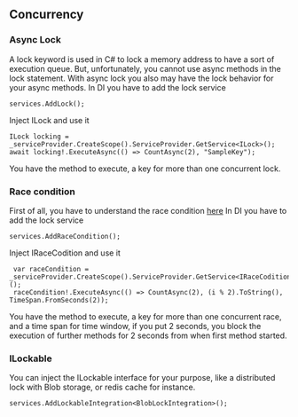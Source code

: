 ﻿## Concurrency

### Async Lock
A lock keyword is used in C# to lock a memory address to have a sort of execution queue. But, unfortunately, you cannot use async methods in the lock statement.
With async lock you also may have the lock behavior for your async methods.
In DI you have to add the lock service

	services.AddLock();

Inject ILock and use it

	ILock locking = _serviceProvider.CreateScope().ServiceProvider.GetService<ILock>();
	await locking!.ExecuteAsync(() => CountAsync(2), "SampleKey");

You have the method to execute, a key for more than one concurrent lock.

### Race condition
First of all, you have to understand the race condition [here](https://en.wikipedia.org/wiki/Race_condition)
In DI you have to add the lock service

	services.AddRaceCondition();
	
Inject IRaceCodition and use it

	 var raceCondition = _serviceProvider.CreateScope().ServiceProvider.GetService<IRaceCodition>();
	 raceCondition!.ExecuteAsync(() => CountAsync(2), (i % 2).ToString(), TimeSpan.FromSeconds(2));

You have the method to execute, a key for more than one concurrent race, and a time span for time window, if you put 2 seconds, you block the execution of further methods for 2 seconds from when first method started.

### ILockable
You can inject the ILockable interface for your purpose, like a distributed lock with Blob storage, or redis cache for instance.

	services.AddLockableIntegration<BlobLockIntegration>();
	
